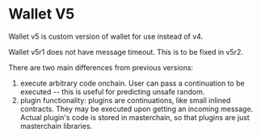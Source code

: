 # Wallet V5
Wallet v5 is custom version of wallet for use instead of v4.

Wallet v5r1 does not have message timeout. This is to be fixed in v5r2.

There are two main differences from previous versions:
1. execute arbitrary code onchain. User can pass a continuation to be executed -- this is useful for predicting unsafe random.
2. plugin functionality: plugins are continuations, like small inlined contracts. They may be executed upon getting an incoming message.
   Actual plugin's code is stored in masterchain, so that plugins are just masterchain libraries.
